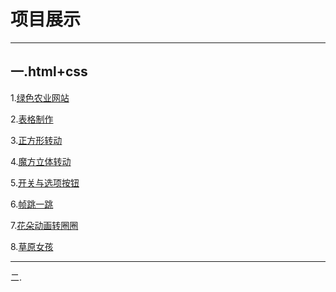 <h1>项目展示</h1>
<hr>
<h2>一.html+css</h2>
  <p>1.<a color="red" href="http://MyisCZQ.github.io/html+css/农业/noye/index.html">绿色农业网站</a></p>
  <p>2.<a href="http://MyisCZQ.github.io/html+css/biaoge.html">表格制作</a></p>
  <p> 3.<a href="http://MyisCZQ.github.io/html+css/1.1.html">正方形转动</a></p> 
  <p>4.<a href="http://MyisCZQ.github.io/html+css/1.0.html">魔方立体转动</a></p>
  <p>5.<a href="http://MyisCZQ.github.io/html+css/5.0.html">开关与选项按钮</a></p>   
  <p>6.<a href="http://MyisCZQ.github.io/html+css/2.0.html">帧跳一跳</a></p>  
  <p>7.<a href="http://MyisCZQ.github.io/html+css/3.0.html">花朵动画转圈圈</a></p>  
  <p>8.<a href="http://MyisCZQ.github.io/html+css/4.0.html">草原女孩</a></p> 
<hr>  
 二.
  
  
